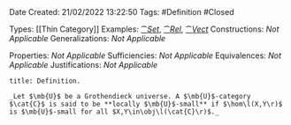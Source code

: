 <br />
<br />

Date Created: 21/02/2022 13:22:50
Tags: #Definition #Closed 

Types: [[Thin Category]]
Examples: [$\cat{Set}$](Category%20of%20Sets.md), [$\cat{Rel}$](Category%20of%20Relations.md), [$\cat{Vect}$](Category%20of%20Vector%20Spaces.md)
Constructions: _Not Applicable_
Generalizations: _Not Applicable_

Properties: _Not Applicable_
Sufficiencies: _Not Applicable_
Equivalences: _Not Applicable_
Justifications: _Not Applicable_

``` ad-Definition
title: Definition.

_Let $\mb{U}$ be a Grothendieck universe. A $\mb{U}$-category $\cat{C}$ is said to be **locally $\mb{U}$-small** if $\hom\l(X,Y\r)$ is $\mb{U}$-small for all $X,Y\in\obj\l(\cat{C}\r)$._
